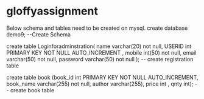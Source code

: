 # gloffyassignment

Below schema and tables need to be created on mysql.
create database demo9; --Create Schema 

create table Loginforadminstration(
name varchar(20) not null,
USERID int PRIMARY KEY NOT NULL AUTO_INCREMENT ,
mobile int(50) not null,
email varchar(50) not null,
password varchar(50) not null
); -- create registration table

create table book (book_id int PRIMARY KEY NOT NULL AUTO_INCREMENT, book_name varchar(255) not null,
  author varchar(255), price int , qnty int); -- create book table 
  
  #
  
 
